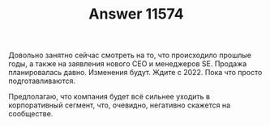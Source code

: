 ﻿---
title: "Answer 11574"
se.owner.user_id: 15479
se.owner.display_name: "Suvitruf - Andrei Apanasik"
se.owner.link: "https://ru.meta.stackoverflow.com/users/15479/suvitruf-andrei-apanasik"
se.answer_id: 11574
se.question_id: 11558
se.post_type: answer
se.is_accepted: False
---
<p>Довольно занятно сейчас смотреть на то, что происходило прошлые годы, а также на заявления нового CEO и менеджеров SE. Продажа планировалась давно. Изменения будут. Ждите с 2022. Пока что просто подготавливаются.</p>
<p>Предполагаю, что компания будет всё сильнее уходить в корпоративный сегмент, что, очевидно, негативно скажется на сообществе.</p>
